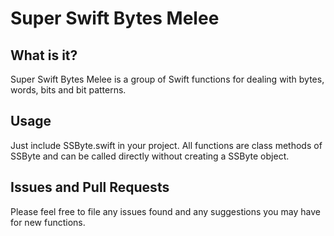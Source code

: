# Super Swift Bytes Melee

## What is it?

Super Swift Bytes Melee is a group of Swift functions for dealing with bytes, words,
bits and bit patterns.

## Usage

Just include SSByte.swift in your project. All functions are class methods of SSByte
and can be called directly without creating a SSByte object.

## Issues and Pull Requests

Please feel free to file any issues found and any suggestions you may have for new functions.